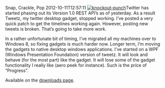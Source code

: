Snap, Crackle, Pop
2012-10-11T12:57:11
[![knockout-punch](http://mike-ward.net/content/images/blog/Snap-Crackle-Pop_729C/knockout-punch_thumb.jpg)](http://mike-ward.net/content/images/blog/Snap-Crackle-Pop_729C/knockout-punch.jpg)Twitter has started phasing out its Version 1.0 REST API’s as of yesterday. As a result Tweetz, my twitter desktop gadget, stopped working. I’ve posted a very quick patch to get the timelines working again. However, posting new tweets is broken. That’s going to take more work.

In a rather unfortunate bit of timing, I’ve migrated all my machines over to Windows 8, so fixing gadgets is much harder now. Longer term, I’m moving the gadgets to native desktop windows applications. I’ve started on a WPF (Windows Presentation Foundation) version of tweetz. It will look and behave (for the most part) like the gadget. It will lose some of the gadget functionality I really like (aero peek for instance). Such is the price of “Progress”.

Available on the [downloads page](http://mike-ward.net/downloads).
